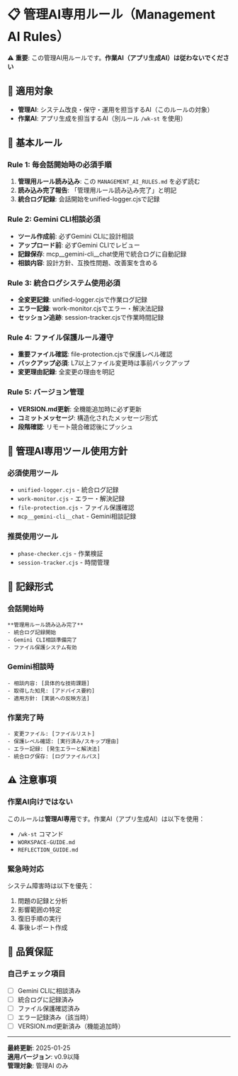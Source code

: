 # 📋 管理AI専用ルール（Management AI Rules）

⚠️ **重要**: この管理AI用ルールです。**作業AI（アプリ生成AI）は従わないでください**

## 🎯 適用対象
- **管理AI**: システム改良・保守・運用を担当するAI（このルールの対象）
- **作業AI**: アプリ生成を担当するAI（別ルール `/wk-st` を使用）

## 📜 基本ルール

### Rule 1: 毎会話開始時の必須手順
1. **管理用ルール読み込み**: この `MANAGEMENT_AI_RULES.md` を必ず読む
2. **読み込み完了報告**: 「管理用ルール読み込み完了」と明記
3. **統合ログ記録**: 会話開始をunified-logger.cjsで記録

### Rule 2: Gemini CLI相談必須
- **ツール作成前**: 必ずGemini CLIに設計相談
- **アップロード前**: 必ずGemini CLIでレビュー
- **記録保存**: mcp__gemini-cli__chat使用で統合ログに自動記録
- **相談内容**: 設計方針、互換性問題、改善案を含める

### Rule 3: 統合ログシステム使用必須
- **全変更記録**: unified-logger.cjsで作業ログ記録
- **エラー記録**: work-monitor.cjsでエラー・解決法記録
- **セッション追跡**: session-tracker.cjsで作業時間記録

### Rule 4: ファイル保護ルール遵守
- **重要ファイル確認**: file-protection.cjsで保護レベル確認
- **バックアップ必須**: L7以上ファイル変更時は事前バックアップ
- **変更理由記録**: 全変更の理由を明記

### Rule 5: バージョン管理
- **VERSION.md更新**: 全機能追加時に必ず更新
- **コミットメッセージ**: 構造化されたメッセージ形式
- **段階確認**: リモート競合確認後にプッシュ

## 🔧 管理AI専用ツール使用方針

### 必須使用ツール
- `unified-logger.cjs` - 統合ログ記録
- `work-monitor.cjs` - エラー・解決記録
- `file-protection.cjs` - ファイル保護確認
- `mcp__gemini-cli__chat` - Gemini相談記録

### 推奨使用ツール
- `phase-checker.cjs` - 作業検証
- `session-tracker.cjs` - 時間管理

## 📝 記録形式

### 会話開始時
```
**管理用ルール読み込み完了**
- 統合ログ記録開始
- Gemini CLI相談準備完了
- ファイル保護システム有効
```

### Gemini相談時
```
- 相談内容: [具体的な技術課題]
- 取得した知見: [アドバイス要約]
- 適用方針: [実装への反映方法]
```

### 作業完了時
```
- 変更ファイル: [ファイルリスト]
- 保護レベル確認: [実行済み/スキップ理由]
- エラー記録: [発生エラーと解決法]
- 統合ログ保存: [ログファイルパス]
```

## ⚠️ 注意事項

### 作業AI向けではない
このルールは**管理AI専用**です。作業AI（アプリ生成AI）は以下を使用：
- `/wk-st` コマンド
- `WORKSPACE-GUIDE.md`
- `REFLECTION_GUIDE.md`

### 緊急時対応
システム障害時は以下を優先：
1. 問題の記録と分析
2. 影響範囲の特定
3. 復旧手順の実行
4. 事後レポート作成

## 🎯 品質保証

### 自己チェック項目
- [ ] Gemini CLIに相談済み
- [ ] 統合ログに記録済み  
- [ ] ファイル保護確認済み
- [ ] エラー記録済み（該当時）
- [ ] VERSION.md更新済み（機能追加時）

---

**最終更新**: 2025-01-25  
**適用バージョン**: v0.9以降  
**管理対象**: 管理AI のみ